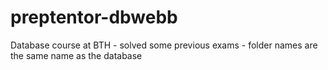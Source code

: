 # preptentor-dbwebb
Database course at BTH - solved some previous exams - folder names are the same name as the database
